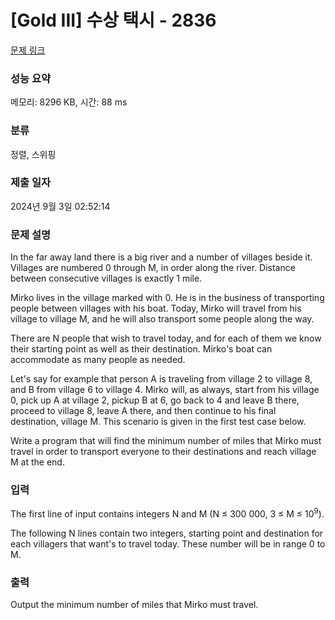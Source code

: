 # [Gold III] 수상 택시 - 2836 

[문제 링크](https://www.acmicpc.net/problem/2836) 

### 성능 요약

메모리: 8296 KB, 시간: 88 ms

### 분류

정렬, 스위핑

### 제출 일자

2024년 9월 3일 02:52:14

### 문제 설명

<p>In the far away land there is a big river and a number of villages beside it. Villages are numbered 0 through M, in order along the river. Distance between consecutive villages is exactly 1 mile. </p>

<p>Mirko lives in the village marked with 0. He is in the business of transporting people between villages with his boat. Today, Mirko will travel from his village to village M, and he will also transport some people along the way. </p>

<p>There are N people that wish to travel today, and for each of them we know their starting point as well as their destination. Mirko's boat can accommodate as many people as needed. </p>

<p>Let's say for example that person A is traveling from village 2 to village 8, and B from village 6 to village 4. Mirko will, as always, start from his village 0, pick up A at village 2, pickup B at 6, go back to 4 and leave B there, proceed to village 8, leave A there, and then continue to his final destination, village M. This scenario is given in the first test case below. </p>

<p>Write a program that will find the minimum number of miles that Mirko must travel in order to transport everyone to their destinations and reach village M at the end. </p>

### 입력 

 <p>The first line of input contains integers N and M (N ≤ 300 000, 3 ≤ M ≤ 10<sup>9</sup>). </p>

<p>The following N lines contain two integers, starting point and destination for each villagers that want's to travel today. These number will be in range 0 to M. </p>

### 출력 

 <p>Output the minimum number of miles that Mirko must travel.</p>

<p> </p>

